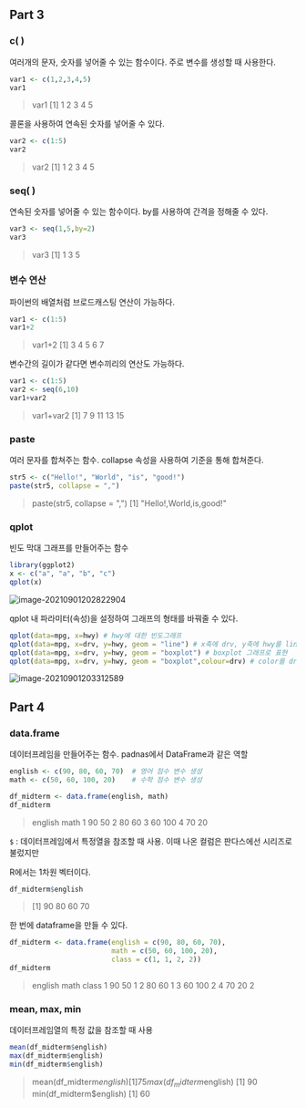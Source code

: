 ## Part 3

### c( )

여러개의 문자, 숫자를 넣어줄 수 있는 함수이다. 주로 변수를 생성할 때 사용한다.

```R
var1 <- c(1,2,3,4,5)
var1
```

> var1
> [1] 1 2 3 4 5

콜론을 사용하여 연속된 숫자를 넣어줄 수 있다.

```R
var2 <- c(1:5)
var2
```

> var2
> [1] 1 2 3 4 5



### seq( )

연속된 숫자를 넣어줄 수 있는 함수이다. by를 사용하여 간격을 정해줄 수 있다.

```R
var3 <- seq(1,5,by=2)
var3
```

> var3
> [1] 1 3 5

### 변수 연산

파이썬의 배열처럼 브로드캐스팅 연산이 가능하다.

```R
var1 <- c(1:5)
var1+2
```

> var1+2
> [1] 3 4 5 6 7

변수간의 길이가 같다면 변수끼리의 연산도 가능하다.

```R
var1 <- c(1:5)
var2 <- seq(6,10)
var1+var2
```

> var1+var2
> [1]  7  9 11 13 15



### paste

여러 문자를 합쳐주는 함수. collapse 속성을 사용하여 기준을 통해 합쳐준다.

```R
str5 <- c("Hello!", "World", "is", "good!")
paste(str5, collapse = ",")
```

> paste(str5, collapse = ",")
> [1] "Hello!,World,is,good!"

### qplot

빈도 막대 그래프를 만들어주는 함수

```R
library(ggplot2)
x <- c("a", "a", "b", "c")
qplot(x)
```

![image-20210901202822904](C:/Users/NaEunSu/AppData/Roaming/Typora/typora-user-images/image-20210901202822904.png)



qplot 내 파라미터(속성)을 설정하여 그래프의 형태를 바꿔줄 수 있다.

```R
qplot(data=mpg, x=hwy) # hwy에 대한 빈도그래프
qplot(data=mpg, x=drv, y=hwy, geom = "line") # x축에 drv, y축에 hwy를 line그래프로 표현
qplot(data=mpg, x=drv, y=hwy, geom = "boxplot") # boxplot 그래프로 표현
qplot(data=mpg, x=drv, y=hwy, geom = "boxplot",colour=drv) # color를 drv기준으로 바꿔줌
```

![image-20210901203312589](C:/Users/NaEunSu/AppData/Roaming/Typora/typora-user-images/image-20210901203312589.png)



## Part 4



### data.frame

데이터프레임을 만들어주는 함수. padnas에서 DataFrame과 같은 역할

```R
english <- c(90, 80, 60, 70)  # 영어 점수 변수 생성
math <- c(50, 60, 100, 20)    # 수학 점수 변수 생성

df_midterm <- data.frame(english, math)
df_midterm
```

>   english math
> 1      90   50
> 2      80   60
> 3      60  100
> 4      70   20



`$` : 데이터프레임에서 특정열을 참조할 때 사용. 이때 나온 컬럼은 판다스에선 시리즈로 불렀지만

R에서는 1차원 벡터이다.

```R
df_midterm$english
```

> [1] 90 80 60 70



한 번에 dataframe을 만들 수 있다.

```R
df_midterm <- data.frame(english = c(90, 80, 60, 70),
                         math = c(50, 60, 100, 20),
                         class = c(1, 1, 2, 2))
df_midterm
```

>   english math class
> 1      90   50     1
> 2      80   60     1
> 3      60  100     2
> 4      70   20     2



### mean, max, min

데이터프레임열의 특정 값을 참조할 때 사용

```R
mean(df_midterm$english)
max(df_midterm$english)
min(df_midterm$english)
```

> mean(df_midterm$english)
> [1] 75
> max(df_midterm$english)
> [1] 90
> min(df_midterm$english)
> [1] 60

